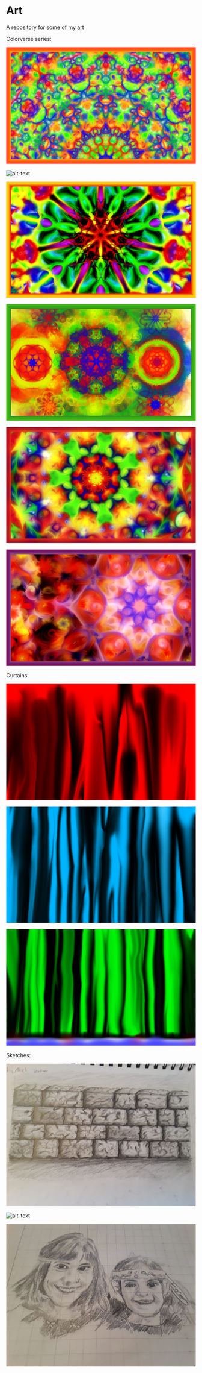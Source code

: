 # Art
A repository for some of my art

Colorverse series:

![alt-text](https://github.com/TriphiusFire/Art/blob/master/Colorverse1.jpg?raw=true)

![alt-text](https://github.com/TriphiusFire/Art/blob/master/Colorverse2.jpg?raw=true)

![alt-text](https://github.com/TriphiusFire/Art/blob/master/Colorverse3.jpg?raw=true)

![alt-text](https://github.com/TriphiusFire/Art/blob/master/Colorverse4.jpg?raw=true)

![alt-text](https://github.com/TriphiusFire/Art/blob/master/Colorverse5.jpg?raw=true)

![alt-text](https://github.com/TriphiusFire/Art/blob/master/Colorverse6.jpg?raw=true)

Curtains:

![alt-text](https://github.com/TriphiusFire/Art/blob/master/RedCurtain1.jpg?raw=true)

![alt-text](https://github.com/TriphiusFire/Art/blob/master/BlueCurtain1.jpg?raw=true)

![alt-text](https://github.com/TriphiusFire/Art/blob/master/GreenCurtainWithStage1.jpg?raw=true)

Sketches: 

![alt-text](https://github.com/TriphiusFire/Art/blob/master/wall.jpg?raw=true)

![alt-text](https://github.com/TriphiusFire/Art/blob/master/bird1grid.jpg?raw=true)

![alt-text](https://github.com/TriphiusFire/Art/blob/master/wife-daughter.jpg?raw=true)
